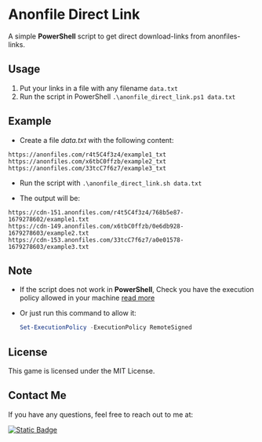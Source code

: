# Anonfile Direct Link

A simple **PowerShell** script to get direct download-links from anonfiles-links.

## Usage

1) Put your links in a file with any filename `data.txt`
2) Run the script in PowerShell `.\anonfile_direct_link.ps1 data.txt`

## Example

- Create a file *data.txt* with the following content:

```text
https://anonfiles.com/r4t5C4f3z4/example1_txt
https://anonfiles.com/x6tbC0ffzb/example2_txt
https://anonfiles.com/33tcC7f6z7/example3_txt
```

- Run the script with `.\anonfile_direct_link.sh data.txt`

- The output will be:

```text
https://cdn-151.anonfiles.com/r4t5C4f3z4/768b5e87-1679278602/example1.txt
https://cdn-149.anonfiles.com/x6tbC0ffzb/0e6db928-1679278603/example2.txt
https://cdn-153.anonfiles.com/33tcC7f6z7/a0e01578-1679278603/example3.txt 
```

## Note

- If the script does not work in **PowerShell**, Check you have the execution policy allowed in your machine [read more](https://learn.microsoft.com/en-us/powershell/module/microsoft.powershell.core/about/about_execution_policies?view=powershell-7.3)

- Or just run this command to allow it:

    ```powershell
    Set-ExecutionPolicy -ExecutionPolicy RemoteSigned
    ```
## License

This game is licensed under the MIT License.

## Contact Me

If you have any questions, feel free to reach out to me at:

<a href="https://www.linkedin.com/in/getimad/" target="_blank">
  <img alt="Static Badge" src="https://img.shields.io/badge/LinkedIn-blue?style=for-the-badge&logo=linkedin">
</a>
